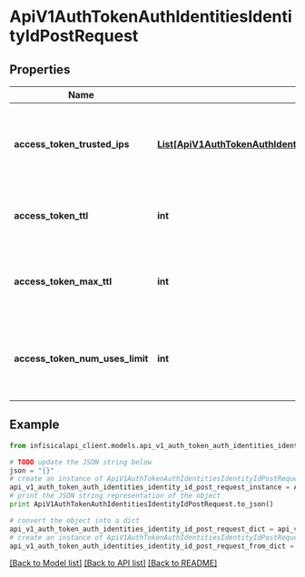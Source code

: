 # ApiV1AuthTokenAuthIdentitiesIdentityIdPostRequest


## Properties
Name | Type | Description | Notes
------------ | ------------- | ------------- | -------------
**access_token_trusted_ips** | [**List[ApiV1AuthTokenAuthIdentitiesIdentityIdPostRequestAccessTokenTrustedIpsInner]**](ApiV1AuthTokenAuthIdentitiesIdentityIdPostRequestAccessTokenTrustedIpsInner.md) | The IPs or CIDR ranges that access tokens can be used from. | [optional] [default to [{"ipAddress":"0.0.0.0/0"},{"ipAddress":"::/0"}]]
**access_token_ttl** | **int** | The lifetime for an acccess token in seconds. | [optional] [default to 2592000]
**access_token_max_ttl** | **int** | The maximum lifetime for an acccess token in seconds. | [optional] [default to 2592000]
**access_token_num_uses_limit** | **int** | The maximum number of times that an access token can be used. | [optional] [default to 0]

## Example

```python
from infisicalapi_client.models.api_v1_auth_token_auth_identities_identity_id_post_request import ApiV1AuthTokenAuthIdentitiesIdentityIdPostRequest

# TODO update the JSON string below
json = "{}"
# create an instance of ApiV1AuthTokenAuthIdentitiesIdentityIdPostRequest from a JSON string
api_v1_auth_token_auth_identities_identity_id_post_request_instance = ApiV1AuthTokenAuthIdentitiesIdentityIdPostRequest.from_json(json)
# print the JSON string representation of the object
print ApiV1AuthTokenAuthIdentitiesIdentityIdPostRequest.to_json()

# convert the object into a dict
api_v1_auth_token_auth_identities_identity_id_post_request_dict = api_v1_auth_token_auth_identities_identity_id_post_request_instance.to_dict()
# create an instance of ApiV1AuthTokenAuthIdentitiesIdentityIdPostRequest from a dict
api_v1_auth_token_auth_identities_identity_id_post_request_from_dict = ApiV1AuthTokenAuthIdentitiesIdentityIdPostRequest.from_dict(api_v1_auth_token_auth_identities_identity_id_post_request_dict)
```
[[Back to Model list]](../README.md#documentation-for-models) [[Back to API list]](../README.md#documentation-for-api-endpoints) [[Back to README]](../README.md)


